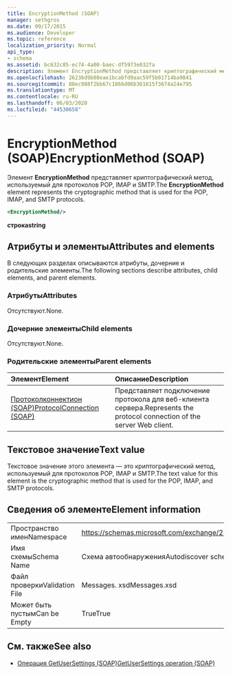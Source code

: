 ```yaml
---
title: EncryptionMethod (SOAP)
manager: sethgros
ms.date: 09/17/2015
ms.audience: Developer
ms.topic: reference
localization_priority: Normal
api_type:
- schema
ms.assetid: bc632c85-ec74-4a00-baec-df5973e032fa
description: Элемент EncryptionMethod представляет криптографический метод, используемый для протоколов POP, IMAP и SMTP.
ms.openlocfilehash: 26236d9b08eae1bcabfd9aac59f5b01714ba9841
ms.sourcegitcommit: 88ec988f2bb67c1866d06b361615f3674a24e795
ms.translationtype: MT
ms.contentlocale: ru-RU
ms.lasthandoff: 06/03/2020
ms.locfileid: "44530658"
---
```

# <a name="encryptionmethod-soap"></a><span data-ttu-id="1bcae-103">EncryptionMethod (SOAP)</span><span class="sxs-lookup"><span data-stu-id="1bcae-103">EncryptionMethod (SOAP)</span></span>

<span data-ttu-id="1bcae-104">Элемент **EncryptionMethod** представляет криптографический метод, используемый для протоколов POP, IMAP и SMTP.</span><span class="sxs-lookup"><span data-stu-id="1bcae-104">The **EncryptionMethod** element represents the cryptographic method that is used for the POP, IMAP, and SMTP protocols.</span></span> 
  
```XML
<EncryptionMethod/>
```

 <span data-ttu-id="1bcae-105">**строка**</span><span class="sxs-lookup"><span data-stu-id="1bcae-105">**string**</span></span>
## <a name="attributes-and-elements"></a><span data-ttu-id="1bcae-106">Атрибуты и элементы</span><span class="sxs-lookup"><span data-stu-id="1bcae-106">Attributes and elements</span></span>

<span data-ttu-id="1bcae-107">В следующих разделах описываются атрибуты, дочерние и родительские элементы.</span><span class="sxs-lookup"><span data-stu-id="1bcae-107">The following sections describe attributes, child elements, and parent elements.</span></span>
  
### <a name="attributes"></a><span data-ttu-id="1bcae-108">Атрибуты</span><span class="sxs-lookup"><span data-stu-id="1bcae-108">Attributes</span></span>

<span data-ttu-id="1bcae-109">Отсутствуют.</span><span class="sxs-lookup"><span data-stu-id="1bcae-109">None.</span></span>
  
### <a name="child-elements"></a><span data-ttu-id="1bcae-110">Дочерние элементы</span><span class="sxs-lookup"><span data-stu-id="1bcae-110">Child elements</span></span>

<span data-ttu-id="1bcae-111">Отсутствуют.</span><span class="sxs-lookup"><span data-stu-id="1bcae-111">None.</span></span>
  
### <a name="parent-elements"></a><span data-ttu-id="1bcae-112">Родительские элементы</span><span class="sxs-lookup"><span data-stu-id="1bcae-112">Parent elements</span></span>

|<span data-ttu-id="1bcae-113">**Элемент**</span><span class="sxs-lookup"><span data-stu-id="1bcae-113">**Element**</span></span>|<span data-ttu-id="1bcae-114">**Описание**</span><span class="sxs-lookup"><span data-stu-id="1bcae-114">**Description**</span></span>|
|:-----|:-----|
|[<span data-ttu-id="1bcae-115">Протоколконнектион (SOAP)</span><span class="sxs-lookup"><span data-stu-id="1bcae-115">ProtocolConnection (SOAP)</span></span>](protocolconnection-soap.md) <br/> |<span data-ttu-id="1bcae-116">Представляет подключение протокола для веб-клиента сервера.</span><span class="sxs-lookup"><span data-stu-id="1bcae-116">Represents the protocol connection of the server Web client.</span></span>  <br/> |
   
## <a name="text-value"></a><span data-ttu-id="1bcae-117">Текстовое значение</span><span class="sxs-lookup"><span data-stu-id="1bcae-117">Text value</span></span>

<span data-ttu-id="1bcae-118">Текстовое значение этого элемента — это криптографический метод, используемый для протоколов POP, IMAP и SMTP.</span><span class="sxs-lookup"><span data-stu-id="1bcae-118">The text value for this element is the cryptographic method that is used for the POP, IMAP, and SMTP protocols.</span></span>
  
## <a name="element-information"></a><span data-ttu-id="1bcae-119">Сведения об элементе</span><span class="sxs-lookup"><span data-stu-id="1bcae-119">Element information</span></span>

|||
|:-----|:-----|
|<span data-ttu-id="1bcae-120">Пространство имен</span><span class="sxs-lookup"><span data-stu-id="1bcae-120">Namespace</span></span>  <br/> |https://schemas.microsoft.com/exchange/2010/Autodiscover  <br/> |
|<span data-ttu-id="1bcae-121">Имя схемы</span><span class="sxs-lookup"><span data-stu-id="1bcae-121">Schema Name</span></span>  <br/> |<span data-ttu-id="1bcae-122">Схема автообнаружения</span><span class="sxs-lookup"><span data-stu-id="1bcae-122">Autodiscover schema</span></span>  <br/> |
|<span data-ttu-id="1bcae-123">Файл проверки</span><span class="sxs-lookup"><span data-stu-id="1bcae-123">Validation File</span></span>  <br/> |<span data-ttu-id="1bcae-124">Messages. xsd</span><span class="sxs-lookup"><span data-stu-id="1bcae-124">Messages.xsd</span></span>  <br/> |
|<span data-ttu-id="1bcae-125">Может быть пустым</span><span class="sxs-lookup"><span data-stu-id="1bcae-125">Can be Empty</span></span>  <br/> |<span data-ttu-id="1bcae-126">True</span><span class="sxs-lookup"><span data-stu-id="1bcae-126">True</span></span>  <br/> |
   
## <a name="see-also"></a><span data-ttu-id="1bcae-127">См. также</span><span class="sxs-lookup"><span data-stu-id="1bcae-127">See also</span></span>

- [<span data-ttu-id="1bcae-128">Операция GetUserSettings (SOAP)</span><span class="sxs-lookup"><span data-stu-id="1bcae-128">GetUserSettings operation (SOAP)</span></span>](getusersettings-operation-soap.md)

